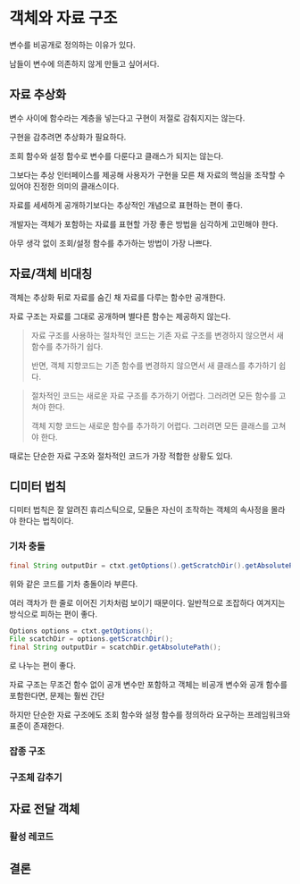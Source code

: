 # 객체와 자료 구조
변수를 비공개로 정의하는 이유가 있다.

남들이 변수에 의존하지 않게 만들고 싶어서다.

## 자료 추상화
변수 사이에 함수라는 계층을 넣는다고 구현이 저절로 감춰지지는 않는다.

구현을 감추려면 추상화가 필요하다.

조회 함수와 설정 함수로 변수를 다룬다고 클래스가 되지는 않는다.

그보다는 추상 인터페이스를 제공해 사용자가 구현을 모른 채 자료의 핵심을 조작할 수 있어야 진정한 의미의 클래스이다.

자료를 세세하게 공개하기보다는 추상적인 개념으로 표현하는 편이 좋다.

개발자는 객체가 포함하는 자료를 표현할 가장 좋은 방법을 심각하게 고민해야 한다.

아무 생각 없이 조회/설정 함수를 추가하는 방법이 가장 나쁘다.

## 자료/객체 비대칭
객체는 추상화 뒤로 자료를 숨긴 채 자료를 다루는 함수만 공개한다.

자료 구조는 자료를 그대로 공개하며 별다른 함수는 제공하지 않는다.

> 자료 구조를 사용하는 절차적인 코드는 기존 자료 구조를 변경하지 않으면서 새함수를 추가하기 쉽다. 
>
> 반면, 객체 지향코드는 기존 함수를 변경하지 않으면서 새 클래스를 추가하기 쉽다.

> 절차적인 코드는 새로운 자료 구조를 추가하기 어렵다. 그러려면 모든 함수를 고쳐야 한다.
>
> 객체 지향 코드는 새로운 함수를 추가하기 어렵다. 그러려면 모든 클래스를 고쳐야 한다.

때로는 단순한 자료 구조와 절차적인 코드가 가장 적합한 상황도 있다.

## 디미터 법칙
디미터 법칙은 잘 알려진 휴리스틱으로, 모듈은 자신이 조작하는 객체의 속사정을 몰라야 한다는 법칙이다.

### 기차 충돌
```java
final String outputDir = ctxt.getOptions().getScratchDir().getAbsolutePath();
```
위와 같은 코드를 기차 충돌이라 부른다.

여러 객차가 한 줄로 이어진 기차처럼 보이기 때문이다. 일반적으로 조잡하다 여겨지는 방식으로 피하는 편이 좋다.
```java
Options options = ctxt.getOptions();
File scatchDir = options.getScratchDir();
final String outputDir = scatchDir.getAbsolutePath();
```
로 나누는 편이 좋다.

자료 구조는 무조건 함수 없이 공개 변수만 포함하고 객체는 비공개 변수와 공개 함수를 포함한다면, 문제는 훨씬 간단

하지만 단순한 자료 구조에도 조회 함수와 설정 함수를 정의하라 요구하는 프레임워크와 표준이 존재한다.
### 잡종 구조

### 구조체 감추기
## 자료 전달 객체
### 활성 레코드
## 결론
